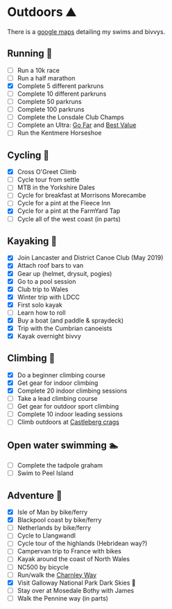 # Outdoors :mountain:

There is a [google maps](https://www.google.com/maps/d/edit?mid=1Chu2SuR7Qs6M79-deT4WcancZ6M&ll=54.419881467419216%2C-3.013386708398457&z=10) detailing my swims and bivvys.

## Running 🏃

- [ ] Run a 10k race
- [ ] Run a half marathon
- [x] Complete 5 different parkruns
- [ ] Complete 10 different parkruns
- [ ] Complete 50 parkruns
- [ ] Complete 100 parkruns
- [ ] Complete the Lonsdale Club Champs
- [ ] Complete an Ultra: [Go Far](http://www.gofar.org.uk/) and [Best Value](https://climbers.net/race/value-ultras.php)
- [ ] Run the Kentmere Horseshoe

## Cycling :bicyclist:

- [x] Cross O'Greet Climb
- [ ] Cycle tour from settle
- [ ] MTB in the Yorkshire Dales
- [ ] Cycle for breakfast at Morrisons Morecambe
- [ ] Cycle for a pint at the Fleece Inn
- [x] Cycle for a pint at the FarmYard Tap
- [ ] Cycle all of the west coast (in parts)

## Kayaking :rowboat:

- [x] Join Lancaster and District Canoe Club (May 2019)
- [x] Attach roof bars to van
- [x] Gear up (helmet, drysuit, pogies)
- [x] Go to a pool session
- [x] Club trip to Wales
- [x] Winter trip with LDCC
- [x] First solo kayak
- [ ] Learn how to roll
- [x] Buy a boat (and paddle & spraydeck)
- [x] Trip with the Cumbrian canoeists
- [x] Kayak overnight bivvy

## Climbing 🧗

- [x] Do a beginner climbing course
- [x] Get gear for indoor climbing
- [x] Complete 20 indoor climbing sessions
- [ ] Take a lead climbing course
- [ ] Get gear for outdoor sport climbing
- [ ] Complete 10 indoor leading sessions
- [ ] Climb outdoors at [Castleberg crags](https://www.ukclimbing.com/logbook/crag.php?id=10441)

## Open water swimming :swimmer:

- [ ] Complete the tadpole graham
- [ ] Swim to Peel Island

## Adventure :sunrise_over_mountains:
- [x] Isle of Man by bike/ferry
- [x] Blackpool coast by bike/ferry
- [ ] Netherlands by bike/ferry
- [ ] Cycle to Llangwandl
- [ ] Cycle tour of the highlands (Hebridean way?)
- [ ] Campervan trip to France with bikes
- [ ] Kayak around the coast of North Wales
- [ ] NC500 by bicycle
- [ ] Run/walk the [Charnley Way](https://www.gofar.org.uk/charnley-way)
- [x] Visit Galloway National Park Dark Skies :milky_way:
- [ ] Stay over at Mosedale Bothy with James
- [ ] Walk the Pennine way (in parts)
